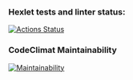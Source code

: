 ### Hexlet tests and linter status:
[![Actions Status](https://github.com/alexartoff/python-project-lvl1/workflows/hexlet-check/badge.svg)](https://github.com/alexartoff/python-project-lvl1/actions)
### CodeClimat Maintainability
[![Maintainability](https://api.codeclimate.com/v1/badges/a99a88d28ad37a79dbf6/maintainability)](https://codeclimate.com/github/codeclimate/codeclimate/maintainability)
